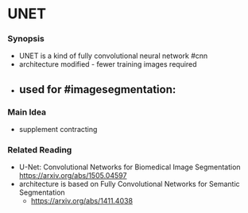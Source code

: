 # UNET

### Synopsis
- UNET is a kind of fully convolutional neural network #cnn 
- architecture modified - fewer training images required
- used for #imagesegmentation:
	- 

### Main Idea
- supplement contracting 





### Related Reading 
- U-Net: Convolutional Networks for Biomedical Image Segmentation
	https://arxiv.org/abs/1505.04597
- architecture is based on Fully Convolutional Networks for Semantic Segmentation
	- https://arxiv.org/abs/1411.4038